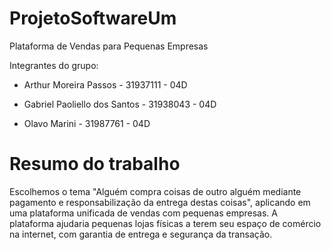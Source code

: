 # ProjetoSoftwareUm
 Plataforma de Vendas para Pequenas Empresas

Integrantes do grupo:

* Arthur Moreira Passos - 31937111 - 04D

* Gabriel Paoliello dos Santos - 31938043 - 04D

* Olavo Marini - 31987761 - 04D

# Resumo do trabalho
Escolhemos o tema "Alguém compra coisas de outro alguém mediante pagamento e responsabilização da entrega destas coisas", aplicando em uma plataforma unificada de vendas com pequenas empresas. A plataforma ajudaria pequenas lojas físicas a terem seu espaço de comércio na internet, com garantia de entrega e segurança da transação.
